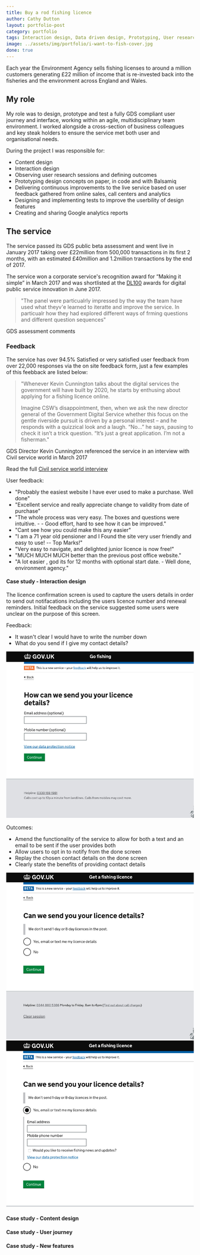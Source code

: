 ```yaml
---
title: Buy a rod fishing licence
author: Cathy Dutton
layout: portfolio-post
category: portfolio
tags: Interaction design, Data driven design, Prototyping, User research, Front end develoment
image: ../assets/img/portfolio/i-want-to-fish-cover.jpg
done: true
---
```



<p class="highlight-quote">
Each year the Environment Agency sells fishing licenses to around a million customers generating £22 million of income that is re-invested back into the fisheries and the environment across England and Wales.
</p>

<h2 class="heading">My role</h2>
My role was to design, prototype and test a fully GDS compliant user journey and interface, working within an agile, multidisciplinary team environment. I worked alongside a cross-section of business colleagues and key steak holders to ensure the service met both user and organisational needs.

During the project I was responsible for:

* Content design
* Interaction design
* Observing user research sessions and defining outcomes
* Prototyping design concepts on paper, in code and with Balsamiq
* Delivering continuous improvements to the live service based on user feedback gathered from online sales, call centers and analytics
* Designing and implementing tests to improve the userbility of design features
* Creating and sharing Google analytics reports


<h2 class="heading">The service</h2>
The service passed its GDS public beta assessment and went live in January 2017 taking over £22million from 500,000 transactions in its first 2 months, with an estimated £40million and 1.2million transactions by the end of 2017. 

The service won a corporate service's recognition award for “Making it simple” in March 2017 and was shortlisted at the <a href="http://www.digileaders100.com/" title="DL100 awards">DL100</a> awards for digital public service innovation in June 2017.

<blockquote>
"The panel were particualrly impressed by the way the team have used what theyv'e learned to iteratte and improve the service. In particualr how they had explored different ways of frming questions and different question sequences"
</blockquote> 
<p class="quote-name">GDS assessment comments</p>
 



<h3 class="heading">Feedback</h3>

The service has over 94.5% Satisfied or very satisfied user feedback from over 22,000 responses via the on site feedback form, just a few examples of this feebback are listed below:

<blockquote>
"Whenever Kevin Cunnington talks about the digital services the government will have built by 2020, he starts by enthusing about applying for a fishing licence online.

Imagine CSW’s disappointment, then, when we ask the new director general of the Government Digital Service whether this focus on the gentle riverside pursuit is driven by a personal interest – and he responds with a quizzical look and a laugh. “No...” he says, pausing to check it isn’t a trick question. “It’s just a great application. I’m not a fisherman."
</blockquote>

<p class="quote-name">GDS Director Kevin Cunnington referenced the service in an interview with Civil service world in March 2017</p>

Read the full <a href="http://www.civilserviceworld.com/articles/interview/interview-gds-leader-kevin-cunnington-whitehall-self-help-groups-spend-controls" title="Interview: GDS leader Kevin Cunnington - Civil service world">Civil service world interview</a>

User feedback:

 - "Probably the easiest website I have ever used to make a purchase. Well done"
 - "Excellent service and really appreciate change to validity from date of purchase"
 - "The whole process was very easy. The boxes and questions were intuitive. -  - Good effort, hard to see how it can be improved."
 - "Cant see how you could make this any easier"
 - "I am a 71 year old pensioner and I Found the site very user friendly and easy to use!  --   Top Marks!"
 - "Very easy to navigate, and delighted junior licence is now free!"
 - "MUCH MUCH MUCH better than the previous post office website."
 - "A lot easier , god its for 12 months with optional start date. - Well done, environment agency."


<h4 class="heading">Case study - Interaction design</h4>

The licence confirmation screen is used to capture the users details in order to send out notifacations including the users licence number and renewal reminders. Initial feedback on the service suggested some users were unclear on the purpose of this screen.

Feedback:

 * It wasn't clear I would have to write the number down
 * What do you send if I give my contact details?

<section class="portfolio-images">
<div class="portfolio-piece-wrapper">
    <div class="portfolio-piece">
        <img src="../assets/img/portfolio/fishing-licence/confirmation-screen-one.jpg" class="portfolio-piece__img"  alt="Origional licence confirmation screen">
    </div>
</div>
</section>

Outcomes:

 * Amend the functionality of the service to allow for both a text and an email to be sent if the user provides both
 * Allow users to opt in to notify from the done screen 
 * Replay the chosen contact details on the done screen
 * Clearly state the benefits of providing contact details 


<section class="portfolio-images">
<div class="portfolio-piece-wrapper">
    <div class="portfolio-piece">
        <img src="../assets/img/portfolio/fishing-licence/confirmation-screen-a.jpg" class="portfolio-piece__img"  alt="Licence confirmation screen">
    </div>
</div>
<div class="portfolio-piece-wrapper">
    <div class="portfolio-piece">
        <img src="../assets/img/portfolio/fishing-licence/confirmation-screen-b.jpg" class="portfolio-piece__img"  alt="Licence confirmation screen">
    </div>
</div>
</section>






<h4 class="heading">Case study - Content design</h4>

<h4 class="heading">Case study - User journey</h4>

<h4 class="heading">Case study - New features</h4>





<!-- <h4 class="heading">Case study - User journey</h4>
Based on a combanation of user feedback and comments made at the GDS assesment we also looked into alternative screen orders for the service.

Feedback:

* Why do I have to give my blue badge number also, as I am 69 years old, therefore qualifying for a oap discount.?Surely this is unnecessary.I now have to go out to the car to find the Badge NUmber.Unnecessary info.
* I qualify for a concessionery licence on two counts 1) Age, I am 75 years old and 2) I have a blue badge. I wanted a concessionery licence on account of my AGE as that is always going to apply. However, your web site has made me apply because of my disability and a Blue Badge is reviewable, therefore people may not always qualify under Blue Badge rules, or a Blue Badge could be reviewed/continue/or be withdrawn part way through the licencing year.  Apart from this your site suited me very well.
* I can't understand why I have to input my blue badge number as well as my age. As you can see I am nearly 82 years old and I have renewed my licence over the internet before and I was never asked for my badge number. there was times that I was getting worried that I was on the right sight. As I am over 65 there should be no reason that you should request me to do so.

* Would be good to see a price list before any transactions start
* Would be good to see the price options at the beginning. - Easier than the previous method.
* At the section for number of rods it would be useful to have the price for 2 and 3 rods actually listed



Flow -  skip concession - price (decision driver) - future proof - junior journey

!!!SHOW ALL IMAGES FROM FLOW BLOGPOST

!!Add content from blog post

OUTCOMES
* show price
* skip concession
* future proof
* Streamline juniors -->

<!-- 
<h3 class="heading">Case studies - Content on rods page and licence type page</h3>

- Front loaded information
- The question about number of rods is very confusing. I have bought a Licence for two rods and hope this allows my wife to also fish but it is not clear. This is not good

!!Show 3 images of ideas

<section class="portfolio-images">
<div class="portfolio-piece-wrapper">
    <div class="portfolio-piece">
        <img src="../assets/img/portfolio/fishing-licence/rods-one.jpg" class="portfolio-piece__img"  alt="#">
    </div>
</div>
<div class="portfolio-piece-wrapper">
    <div class="portfolio-piece">
        <img src="../assets/img/portfolio/fishing-licence/rods-two.jpg" class="portfolio-piece__img"  alt="#">
    </div>
</div>
<div class="portfolio-piece-wrapper">
    <div class="portfolio-piece">
        <img src="../assets/img/portfolio/fishing-licence/rods-three.jpg" class="portfolio-piece__img"  alt="#">
    </div>
</div>
</section> -->


<!-- <h3 class="heading">Case studies 3) Date picker / progressive reveal - data driven design</h3>


Feedback:

 * “What’s the 12 for?” -->


<!-- <h3 class="heading">Case study - Multibuy</h3>

Feedback:

 * Need to put in details twice as I need two two rod licences
 * It would be good especially why buying a 1 day licence to have the ability to add multiple to a basket and paying for them in one go
 * I would prefer the option to buy more than one licence at a time and have only one payment.  My husband and I both fish but I need to apply and pay separately for his licence.  I'm sure there would be families who would prefer this as well.
* 
Need to be able to make multiple entries. I have to go through this 5 times to cover everyone that fishes in our house.

broke down senarios:

Buy multiple licences for the same person on different day's - product issue?
Buy multiple licences for different people
Buy multiple licences to allow for up to 3 or 4 rods - Product issue


data driven - show charts -->


